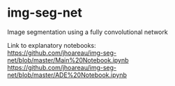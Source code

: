 # img-seg-net
Image segmentation using a fully convolutional network

Link to explanatory notebooks:\
https://github.com/jhoareau/img-seg-net/blob/master/Main%20Notebook.ipynb \
https://github.com/jhoareau/img-seg-net/blob/master/ADE%20Notebook.ipynb
